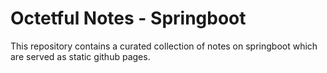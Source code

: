 # Octetful Notes - Springboot

This repository contains a curated collection of notes on springboot which are served as static github pages.
